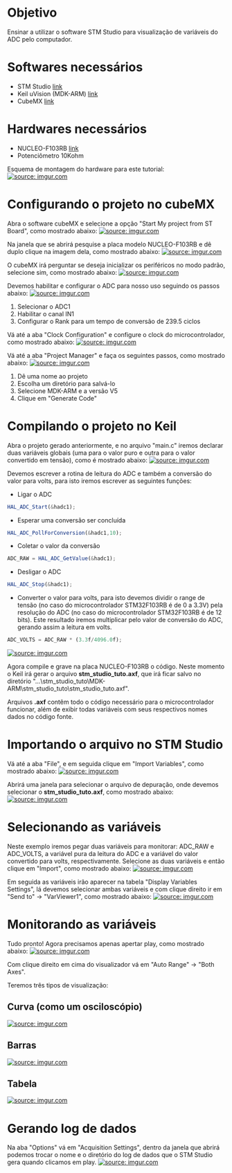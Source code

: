 # Objetivo
 Ensinar a utilizar o software STM Studio para visualização de variáveis do ADC pelo computador. 

# Softwares necessários
* STM Studio [link](https://www.st.com/en/development-tools/stm-studio-stm32.html)
* Keil uVision (MDK-ARM) [link](https://www.keil.com/download/product/)
* CubeMX [link](https://www.st.com/en/development-tools/stm32cubemx.html)

# Hardwares necessários
* NUCLEO-F103RB [link](https://os.mbed.com/platforms/ST-Nucleo-F103RB/)
* Potenciômetro 10Kohm

Esquema de montagem do hardware para este tutorial:
<a href="https://imgur.com/0CSwkGI"><img src="https://imgur.com/0CSwkGI.png" title="source: imgur.com" /></a>

# Configurando o projeto no cubeMX
Abra o software cubeMX e selecione a opção "Start My project from ST Board", como mostrado abaixo:
<a href="https://imgur.com/7hcIMcG"><img src="https://imgur.com/7hcIMcG.png" title="source: imgur.com" /></a>

Na janela que se abrirá pesquise a placa modelo NUCLEO-F103RB e dê duplo clique na imagem dela, como mostrado abaixo:
<a href="https://imgur.com/bX7RXBA"><img src="https://imgur.com/bX7RXBA.png" title="source: imgur.com" /></a>

O cubeMX irá perguntar se deseja inicializar os periféricos no modo padrão, selecione sim, como mostrado abaixo:
<a href="https://imgur.com/64geHho"><img src="https://imgur.com/64geHho.png" title="source: imgur.com" /></a>

Devemos habilitar e configurar o ADC para nosso uso seguindo os passos abaixo:
<a href="https://imgur.com/GMKstvk"><img src="https://imgur.com/GMKstvk.png" title="source: imgur.com" /></a>
1. Selecionar o ADC1
2. Habilitar o canal IN1
3. Configurar o Rank para um tempo de conversão de 239.5 ciclos

Vá até a aba "Clock Configuration" e configure o clock do microcontrolador, como mostrado abaixo:
<a href="https://imgur.com/1tEPp2f"><img src="https://imgur.com/1tEPp2f.png" title="source: imgur.com" /></a>

Vá até a aba "Project Manager" e faça os seguintes passos, como mostrado abaixo:
<a href="https://imgur.com/q5dmLkt"><img src="https://imgur.com/q5dmLkt.png" title="source: imgur.com" /></a>
1. Dê uma nome ao projeto
2. Escolha um diretório para salvá-lo
3. Selecione MDK-ARM e a versão V5
4. Clique em "Generate Code"

# Compilando o projeto no Keil
Abra o projeto gerado anteriormente, e no arquivo "main.c" iremos declarar duas variáveis globais (uma para o valor puro e outra para o valor convertido em tensão), como é mostrado abaixo:
<a href="https://imgur.com/FlGD241"><img src="https://imgur.com/FlGD241.png" title="source: imgur.com" /></a>

Devemos escrever a rotina de leitura do ADC e também a conversão do valor para volts, para isto iremos escrever as seguintes funções:
* Ligar o ADC
```javascript
HAL_ADC_Start(&hadc1);
```
* Esperar uma conversão ser concluída
```javascript
HAL_ADC_PollForConversion(&hadc1,10);
```
* Coletar o valor da conversão
```javascript
ADC_RAW = HAL_ADC_GetValue(&hadc1);
```
* Desligar o ADC
```javascript
HAL_ADC_Stop(&hadc1);	
```
* Converter o valor para volts, para isto devemos dividir o range de tensão (no caso do microcontrolador STM32F103RB é de 0 a 3.3V) pela resolução do ADC (no caso do microcontrolador STM32F103RB é de 12 bits). Este resultado iremos multiplicar pelo valor de conversão do ADC, gerando assim a leitura em volts.
```javascript
ADC_VOLTS = ADC_RAW * (3.3f/4096.0f);
```
<a href="https://imgur.com/qnlZwC2"><img src="https://imgur.com/qnlZwC2.png" title="source: imgur.com" /></a>

Agora compile e grave na placa NUCLEO-F103RB o código.
Neste momento o Keil irá gerar o arquivo **stm_studio_tuto.axf**, que irá ficar salvo no diretório "...\stm_studio_tuto\MDK-ARM\stm_studio_tuto\stm_studio_tuto.axf".

Arquivos **.axf** contêm todo o código necessário para o microcontrolador funcionar, além de exibir todas variáveis com seus respectivos nomes dados no código fonte.

# Importando o arquivo no STM Studio
 Vá até a aba "File", e em seguida clique em "Import Variables", como mostrado abaixo: 
<a href="https://imgur.com/B19rnaD"><img src="https://imgur.com/B19rnaD.png" title="source: imgur.com" /></a>

 Abrirá uma janela para selecionar o arquivo de depuração, onde devemos selecionar o **stm_studio_tuto.axf**, como mostrado abaixo:
<a href="https://imgur.com/0WFCG8L"><img src="https://imgur.com/0WFCG8L.png" title="source: imgur.com" /></a>
  
# Selecionando as variáveis
 Neste exemplo iremos pegar duas variáveis para monitorar: ADC_RAW e ADC_VOLTS, a variável pura da leitura do ADC e a variável do valor convertido para volts, respectivamente.
Selecione as duas variáveis e então clique em "Import", como mostrado abaixo:
<a href="https://imgur.com/VV71nVx"><img src="https://imgur.com/VV71nVx.png" title="source: imgur.com" /></a>

 Em seguida as variáveis irão aparecer na tabela "Display Variables Settings", lá devemos selecionar ambas variáveis e com clique direito ir em "Send to" -> "VarViewer1", como mostrado abaixo:
<a href="https://imgur.com/OsMK6UU"><img src="https://imgur.com/OsMK6UU.png" title="source: imgur.com" /></a>

# Monitorando as variáveis
 Tudo pronto! Agora precisamos apenas apertar play, como mostrado abaixo:
<a href="https://imgur.com/EDfLlcU"><img src="https://imgur.com/EDfLlcU.png" title="source: imgur.com" /></a>

 Com clique direito em cima do visualizador vá em "Auto Range" -> "Both Axes".

 Teremos três tipos de visualização: 

## Curva (como um osciloscópio)
<a href="https://imgur.com/1Ihc1ne"><img src="https://imgur.com/1Ihc1ne.png" title="source: imgur.com" /></a>

## Barras
<a href="https://imgur.com/qfV8O6W"><img src="https://imgur.com/qfV8O6W.png" title="source: imgur.com" /></a>

## Tabela
<a href="https://imgur.com/ee4UpNF"><img src="https://imgur.com/ee4UpNF.png" title="source: imgur.com" /></a>

# Gerando log de dados
 Na aba "Options" vá em "Acquisition Settings", dentro da janela que abrirá podemos trocar o nome e o diretório do log de dados que o STM Studio gera quando clicamos em play.
<a href="https://imgur.com/vqMRc8q"><img src="https://imgur.com/vqMRc8q.png" title="source: imgur.com" /></a>
